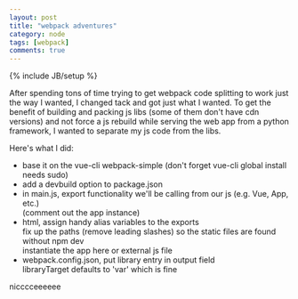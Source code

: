 ```yaml
---
layout: post
title: "webpack adventures"
category: node
tags: [webpack]
comments: true
---
```

{% include JB/setup %}
  
After spending tons of time trying to get webpack code splitting to work just the way I wanted, I changed tack and got just what I wanted.  To get the benefit of building and packing js libs (some of them don't have cdn versions) and not force a js rebuild while serving the web app from a python framework, I wanted to separate my js code from the libs.
  
Here's what I did:  
- base it on the vue-cli webpack-simple (don't forget vue-cli global install needs sudo) 
- add a devbuild option to package.json  
- in main.js, export functionality we'll be calling from our js (e.g. Vue, App, etc.)  
	(comment out the app instance)  
- html, assign handy alias variables to the exports  
	fix up the paths (remove leading slashes) so the static files are found without npm dev  
	instantiate the app here or external js file  
- webpack.config.json, put library entry in output field  
	libraryTarget defaults to 'var' which is fine  
  
nicccceeeeee  
